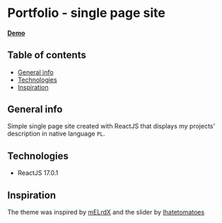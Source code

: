 # Portfolio - single page site
#### [Demo](creazydev.github.io)

## Table of contents
* [General info](#general-info)
* [Technologies](#technologies)
* [Inspiration](#sources)


## General info
Simple single page site created with ReactJS that displays my projects' description in native language `PL`.

## Technologies
* ReactJS 17.0.1

## Inspiration
The theme was inspired by [mELrdX](https://codepen.io/bumbeishvili/pen/mELrdX)
and the slider by [Ihatetomatoes](https://youtu.be/3ax9TW2c2bY)
